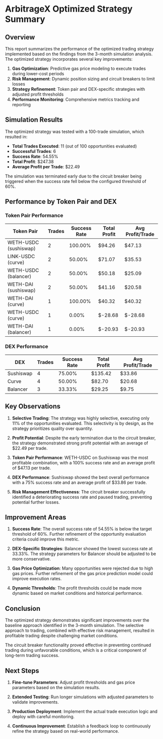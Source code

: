 # ArbitrageX Optimized Strategy Summary

## Overview

This report summarizes the performance of the optimized trading strategy implemented based on the findings from the 3-month simulation analysis. The optimized strategy incorporates several key improvements:

1. **Gas Optimization**: Predictive gas price modeling to execute trades during lower-cost periods
2. **Risk Management**: Dynamic position sizing and circuit breakers to limit losses
3. **Strategy Refinement**: Token pair and DEX-specific strategies with adjusted profit thresholds
4. **Performance Monitoring**: Comprehensive metrics tracking and reporting

## Simulation Results

The optimized strategy was tested with a 100-trade simulation, which resulted in:

- **Total Trades Executed**: 11 (out of 100 opportunities evaluated)
- **Successful Trades**: 6
- **Success Rate**: 54.55%
- **Total Profit**: $247.38
- **Average Profit per Trade**: $22.49

The simulation was terminated early due to the circuit breaker being triggered when the success rate fell below the configured threshold of 60%.

## Performance by Token Pair and DEX

### Token Pair Performance

| Token Pair | Trades | Success Rate | Total Profit | Avg Profit/Trade |
|------------|--------|-------------|-------------|------------------|
| WETH-USDC (sushiswap) | 2 | 100.00% | $94.26 | $47.13 |
| LINK-USDC (curve) | 2 | 50.00% | $71.07 | $35.53 |
| WETH-USDC (balancer) | 2 | 50.00% | $50.18 | $25.09 |
| WETH-DAI (sushiswap) | 2 | 50.00% | $41.16 | $20.58 |
| WETH-DAI (curve) | 1 | 100.00% | $40.32 | $40.32 |
| WETH-USDC (curve) | 1 | 0.00% | $-28.68 | $-28.68 |
| WETH-DAI (balancer) | 1 | 0.00% | $-20.93 | $-20.93 |

### DEX Performance

| DEX | Trades | Success Rate | Total Profit | Avg Profit/Trade |
|-----|--------|-------------|-------------|------------------|
| Sushiswap | 4 | 75.00% | $135.42 | $33.86 |
| Curve | 4 | 50.00% | $82.70 | $20.68 |
| Balancer | 3 | 33.33% | $29.25 | $9.75 |

## Key Observations

1. **Selective Trading**: The strategy was highly selective, executing only 11% of the opportunities evaluated. This selectivity is by design, as the strategy prioritizes quality over quantity.

2. **Profit Potential**: Despite the early termination due to the circuit breaker, the strategy demonstrated strong profit potential with an average of $22.49 per trade.

3. **Token Pair Performance**: WETH-USDC on Sushiswap was the most profitable combination, with a 100% success rate and an average profit of $47.13 per trade.

4. **DEX Performance**: Sushiswap showed the best overall performance with a 75% success rate and an average profit of $33.86 per trade.

5. **Risk Management Effectiveness**: The circuit breaker successfully identified a deteriorating success rate and paused trading, preventing potential further losses.

## Improvement Areas

1. **Success Rate**: The overall success rate of 54.55% is below the target threshold of 60%. Further refinement of the opportunity evaluation criteria could improve this metric.

2. **DEX-Specific Strategies**: Balancer showed the lowest success rate at 33.33%. The strategy parameters for Balancer should be adjusted to be more conservative.

3. **Gas Price Optimization**: Many opportunities were rejected due to high gas prices. Further refinement of the gas price prediction model could improve execution rates.

4. **Dynamic Thresholds**: The profit thresholds could be made more dynamic based on market conditions and historical performance.

## Conclusion

The optimized strategy demonstrates significant improvements over the baseline approach identified in the 3-month simulation. The selective approach to trading, combined with effective risk management, resulted in profitable trading despite challenging market conditions.

The circuit breaker functionality proved effective in preventing continued trading during unfavorable conditions, which is a critical component of long-term trading success.

## Next Steps

1. **Fine-tune Parameters**: Adjust profit thresholds and gas price parameters based on the simulation results.

2. **Extended Testing**: Run longer simulations with adjusted parameters to validate improvements.

3. **Production Deployment**: Implement the actual trade execution logic and deploy with careful monitoring.

4. **Continuous Improvement**: Establish a feedback loop to continuously refine the strategy based on real-world performance.

 
